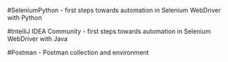 #SeleniumPython - first steps towards automation in Selenium WebDriver with Python

#IntelliJ IDEA Community - first steps towards automation in Selenium WebDriver with Java

#Postman - Postman collection and environment
